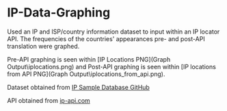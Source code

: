# IP-Data-Graphing
Used an IP and ISP/country information dataset to input within an IP locator API. The frequencies of the countries' appearances pre- and post-API translation were graphed.

Pre-API graphing is seen within [IP Locations PNG](Graph Output\iplocations.png) and Post-API graphing is seen within [IP locations from API PNG](Graph Output\iplocations_from_api.png).

Dataset obtained from [IP Sample Database GitHub](https://github.com/ipinfo/sample-database/)

API obtained from [ip-api.com](https://ip-api.com/)
